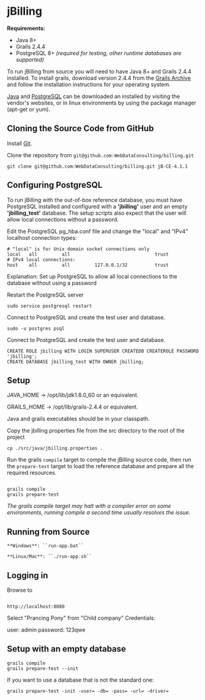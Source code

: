 jBilling
========

**Requirements:**

* Java 8+
* Grails 2.4.4
* PostgreSQL 8+ *(required for testing, other runtime databases are supported)*

To run jBilling from source you will need to have Java 8+ and Grails 2.4.4 installed. To install grails, download version 2.4.4 from the [Grails Archive](http://www.grails.org/download/) and follow the installation instructions for your operating system. 

[Java](http://www.oracle.com/technetwork/java/javase/downloads/index.html) and [PostgreSQL](http://www.postgresql.org/) can be downloaded an installed by visiting the vendor's websites, or in linux environments by using the package manager (apt-get or yum).



Cloning the Source Code from GitHub
-----------------------------------

Install [Git](http://git-scm.com/download/). 

Clone the repository from `git@github.com:WebDataConsulting/billing.git` 

<pre><code>git clone git@github.com:WebDataConsulting/billing.git jB-CE-4.1.1</code></pre>


Configuring PostgreSQL
----------------------

To run jBilling with the out-of-box reference database, you must have PostgreSQL installed and configured with a **'jbilling'** user and an empty **'jbilling_test'** database. The setup scripts also expect that the user will allow local connections without a password.

Edit the PostgreSQL pg_hba.conf file and change the "local" and "IPv4" localhost connection types:

<pre><code># "local" is for Unix domain socket connections only
local   all         all                               trust
# IPv4 local connections:
host    all         all         127.0.0.1/32          trust
</code></pre>

Explanation: Set up PostgreSQL to allow all local connections to the database without using a password


Restart the PostgreSQL server

<pre><code>sudo service postgresql restart
</code></pre>


Connect to PostgreSQL and create the test user and database.

<pre><code>sudo -u postgres psql
</code></pre>


Connect to PostgreSQL and create the test user and database.

<pre><code>CREATE ROLE jbilling WITH LOGIN SUPERUSER CREATEDB CREATEROLE PASSWORD 'jbilling';
CREATE DATABASE jbilling_test WITH OWNER jbilling;
</code></pre>



Setup
-----

JAVA_HOME -> /opt/lib/jdk1.8.0_60 or an equivalent.

GRAILS_HOME -> /opt/lib/grails-2.4.4 or equivalent.

Java and grails executables should be in your classpath.



Copy the jbilling properties file from the src directory to the root of the project

<pre><code>cp ./src/java/jbilling.properties .</code></pre>


Run the grails `compile` target to compile the jBilling source code, then run the `prepare-test` target to load the reference database and prepare all the required resources.

<pre><code>
grails compile
grails prepare-test
</pre></code>

*The grails compile target may halt with a compiler error on some environments, running compile a second time usually resolves the issue.*

Running from Source
-------------------

<pre><code>**Windows**: ``run-app.bat``</pre></code>

<pre><code>**Linux/Mac**: ``./run-app.sh``</pre></code>


Logging in
----------

Browse to


<pre><code>
http://localhost:8080
</pre></code>


Select "Prancing Pony" from "Child company" 
Credentials:

user: admin
password: 123qwe


Setup with an empty database
----------------------------

<pre><code>grails compile
grails prepare-test --init
</pre></code>


If you want to use a database that is not the standard one:

<pre><code>grails prepare-test -init -user=<username> -db=<database_name> -pass=<password-for-dbuser> -url=<dburl> -driver=<driver-full-class-name>
</code></pre>


